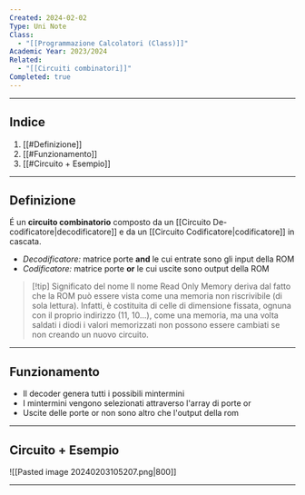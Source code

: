 ```yaml
---
Created: 2024-02-02
Type: Uni Note
Class:
  - "[[Programmazione Calcolatori (Class)]]"
Academic Year: 2023/2024
Related:
  - "[[Circuiti combinatori]]"
Completed: true
---
```

---
## Indice
1. [[#Definizione]]
2. [[#Funzionamento]]
3. [[#Circuito + Esempio]]

---
## Definizione

É un **circuito combinatorio** composto da un [[Circuito De-codificatore|decodificatore]] e da un [[Circuito Codificatore|codificatore]] in cascata.
- *Decodificatore:* matrice porte **and** le cui entrate sono gli input della ROM
- *Codificatore:* matrice porte **or** le cui uscite sono output della ROM

>[!tip] Significato del nome
>Il nome Read Only Memory deriva dal fatto che la ROM può essere vista come una memoria non riscrivibile (di sola lettura). Infatti, è costituita di celle di dimensione fissata, ognuna con il proprio indirizzo (11, 10...), come una memoria, ma una volta saldati i diodi i valori memorizzati non possono essere cambiati se non creando un nuovo circuito.
 
---
## Funzionamento
- Il decoder genera tutti i possibili mintermini
- I mintermini vengono selezionati attraverso l'array di porte or
- Uscite delle porte or non sono altro che l'output della rom

---
## Circuito + Esempio

![[Pasted image 20240203105207.png|800]]

---